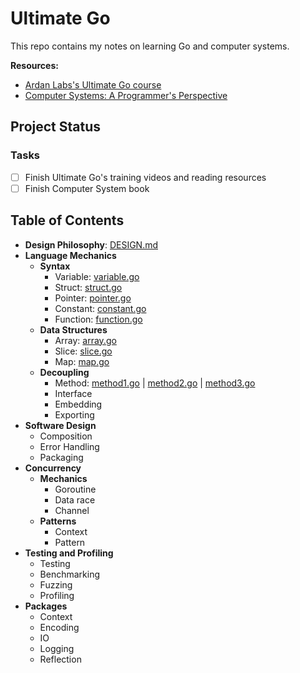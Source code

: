 # Ultimate Go

This repo contains my notes on learning Go and computer systems.

**Resources:**
- [Ardan Labs's Ultimate Go course
  ](https://github.com/ardanlabs/gotraining/blob/master/topics/courses/go/README.md)
- [Computer Systems: A Programmer's
  Perspective](https://www.amazon.com/Computer-Systems-Programmers-Perspective-3rd/dp/013409266X)

## Project Status

### Tasks

- [ ] Finish Ultimate Go's training videos and reading resources
- [ ] Finish Computer System book

## Table of Contents 

- **Design Philosophy**: [DESIGN.md](DESIGN.md)
- **Language Mechanics**
  - **Syntax**
    - Variable: [variable.go](variable.go)
    - Struct: [struct.go](struct.go)
    - Pointer: [pointer.go](pointer.go)
    - Constant: [constant.go](constant.go)
    - Function: [function.go](function.go)
  - **Data Structures**
    - Array: [array.go](array.go)
    - Slice: [slice.go](slice.go)
    - Map: [map.go](map.go)
  - **Decoupling**
    - Method: [method1.go](method1.go) | [method2.go](method2.go) | [method3.go](method3.go)
    - Interface
    - Embedding
    - Exporting
- **Software Design**
  - Composition
  - Error Handling
  - Packaging
- **Concurrency**
  - **Mechanics**
    - Goroutine
    - Data race
    - Channel
  - **Patterns**
    - Context
    - Pattern
- **Testing and Profiling**
  - Testing
  - Benchmarking
  - Fuzzing
  - Profiling
- **Packages**
  - Context
  - Encoding
  - IO
  - Logging
  - Reflection
